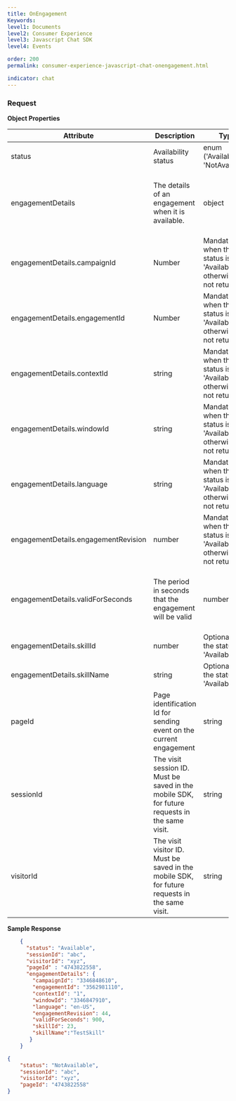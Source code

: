 ```yaml
---
title: OnEngagement
Keywords:
level1: Documents
level2: Consumer Experience
level3: Javascript Chat SDK
level4: Events

order: 200
permalink: consumer-experience-javascript-chat-onengagement.html

indicator: chat
---
```


### Request

**Object Properties**

| Attribute                            | Description                                                                                   | Type                                                                | Required                                                            |
|--------------------------------------|-----------------------------------------------------------------------------------------------|---------------------------------------------------------------------|---------------------------------------------------------------------|
| status                               | Availability status                                                                           | enum ('Available’, 'NotAvailable’)                                  | Required                                                            |
| engagementDetails                    | The details of an engagement when it is available.                                            | object                                                              | Mandatory when the status is 'Available’, otherwise is not returned |
| engagementDetails.campaignId         | Number                                                                                        | Mandatory when the status is 'Available’, otherwise is not returned |                                                                     |
| engagementDetails.engagementId       | Number                                                                                        | Mandatory when the status is 'Available’, otherwise is not returned |                                                                     |
| engagementDetails.contextId          | string                                                                                        | Mandatory when the status is 'Available’, otherwise is not returned |                                                                     |
| engagementDetails.windowId           | string                                                                                        | Mandatory when the status is 'Available’, otherwise is not returned |                                                                     |
| engagementDetails.language           | string                                                                                        | Mandatory when the status is 'Available’, otherwise is not returned |                                                                     |
| engagementDetails.engagementRevision | number                                                                                        | Mandatory when the status is 'Available’, otherwise is not returned |                                                                     |
| engagementDetails.validForSeconds    | The period in seconds that the engagement will be valid                                       | number                                                              | Mandatory when the status is 'Available’, otherwise is not returned |
| engagementDetails.skillId            | number                                                                                        | Optional when the status is 'Available’                             |                                                                     |
| engagementDetails.skillName          | string                                                                                        | Optional when the status is 'Available’                             |                                                                     |
| pageId                               | Page identification Id for sending event on the current engagement                            | string                                                              | Mandatory (waiting for client side to fix)                          |
| sessionId                            | The visit session ID. Must be saved in the mobile SDK, for future requests in the same visit. | string                                                              |                                                                     |
| visitorId                            | The visit visitor ID. Must be saved in the mobile SDK, for future requests in the same visit. | string                                                              |                                                                     | 

**Sample Response**

```json
    {
      "status": "Available",
      "sessionId": "abc",
      "visitorId": "xyz",
      "pageId" : "4743822558",
      "engagementDetails": {
        "campaignId": "3346848610",
        "engagementId": "3562981110",
        "contextId": "1",
        "windowId": "3346847910",
        "language": "en-US",
        "engagementRevision": 44,
        "validForSeconds": 900,
        "skillId": 23,
        "skillName":"TestSkill" 
       }
    }
```

```json
{
    "status": "NotAvailable",
    "sessionId": "abc",
    "visitorId": "xyz",
    "pageId": "4743822558"
}
```
    